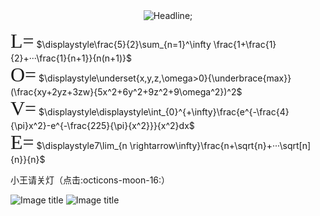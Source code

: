 <script type="text/javascript">   
loopy()   
function loopy() {   
var sWord =""  
while (sWord != "1221") {//设置密码
sWord = prompt("输入正确密码才能访问")   
}   
alert("欢迎小王♡+♡=♡²")   
}   
</script> 

<script src="https://cdnjs.cloudflare.com/ajax/libs/mathjax/2.7.5/MathJax.js?config=TeX-AMS_HTML" async></script>

<div align=center> 
         <img src="https://readme-typing-svg.herokuapp.com?color=%2336BCF7&size=30&center=true&vCenter=true&width=600&height=50&lines= 富士山从海拔3360米开始;所属权便属于浅间神社;但富士山下海拔1.75米的我;所属权+可以属于你" alt="Headline;" /> 
     </div> 

<font face="宋体" size=6 >L=</font>
 $\displaystyle\frac{5}{2}\sum_{n=1}^\infty \frac{1+\frac{1}{2}+···\frac{1}{n+1}}{n(n+1)}$  
<font face="宋体" size=6 >O=</font>
$\displaystyle\underset{x,y,z,\omega>0}{\underbrace{max}}(\frac{xy+2yz+3zw}{5x^2+6y^2+9z^2+9\omega^2})^2$    
<font face="宋体" size=6 >V=</font>
$\displaystyle\displaystyle\int_{0}^{+\infty}\frac{e^{-\frac{4}{\pi}x^2}-e^{-\frac{225}{\pi}{x^2}}}{x^2}dx$  
<font face="宋体" size=6 >E=</font>
$\displaystyle7\lim_{n \rightarrow\infty}\frac{n+\sqrt{n}+···\sqrt[n]{n}}{n}$




<!-- <a href="https://music.apple.com/cn/album/%E3%81%99%E3%81%9A%E3%82%81/1656709799?i=1656709800" target="_blank">
  <img class="img1" src="https://cn.mcecy.com/image/20230530/a955c522e7b6cacb86dd7aa650fd1a0a.png" alt="">
</a> -->

小王请关灯（点击:octicons-moon-16:）

<!-- ![Image title](https://cn.mcecy.com/image/20230530/a955c522e7b6cacb86dd7aa650fd1a0a.png#only-light) -->

![Image title](https://cn.mcecy.com/image/20231115/81acfb79da7542591bdbdfeda706707d.png#only-light)
![Image title](https://cn.mcecy.com/image/20231005/520803544c59ca534386412fff5b6346.jpeg#only-dark)